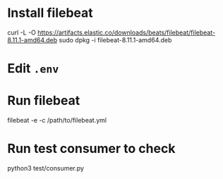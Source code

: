 # Install filebeat
curl -L -O https://artifacts.elastic.co/downloads/beats/filebeat/filebeat-8.11.1-amd64.deb
sudo dpkg -i filebeat-8.11.1-amd64.deb

# Edit `.env`

# Run filebeat
filebeat -e -c /path/to/filebeat.yml

# Run test consumer to check
python3 test/consumer.py